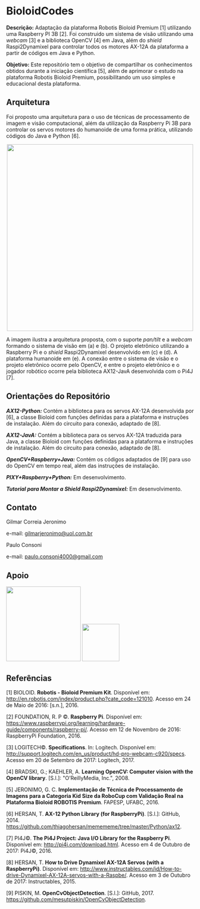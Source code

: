 # BioloidCodes

**Descrição:** Adaptação da plataforma Robotis Bioloid Premium [1] utilizando uma Raspberry PI 3B [2]. Foi construido um sistema de visão utilizando uma *webcam* [3] e a biblioteca OpenCV [4] em Java, além do *shield* Raspi2Dynamixel para controlar todos os motores AX-12A da plataforma a partir de códigos em Java e Python.

**Objetivo:** Este repositório tem o objetivo de compartilhar os conhecimentos obtidos durante a iniciação científica [5], além de aprimorar o estudo na plataforma Robotis Bioloid Premium, possibilitando um uso simples e educacional desta plataforma.

## Arquitetura 

Foi proposto uma arquitetura para o uso de técnicas de processamento de imagem e visão computacional, além da utilização da Raspberry Pi 3B para controlar os servos motores do humanoide de uma forma prática, utilizando códigos do Java e Python [6].

<p align="center">
<img src="https://user-images.githubusercontent.com/28567780/32135686-fd12e826-bbe1-11e7-9b8e-8b909cda75f1.jpg" width="500">
</p>

A imagem ilustra a arquitetura proposta, com o suporte _pan/tilt_ e a _webcam_ formando o sistema de visão em (a) e (b). O projeto eletrônico utilizando a Raspberry Pi e o _shield_ Raspi2Dynamixel desenvolvido em (c) e (d). A plataforma humanoide em (e). A conexão entre o sistema de visão e o projeto eletrônico ocorre pelo OpenCV, e entre o projeto eletrônico e o jogador robótico ocorre pela biblioteca AX12-JavA desenvolvida com o Pi4J [7].

## Orientações do Repositório

**_AX12-Python:_** Contém a biblioteca para os servos AX-12A desenvolvida por [6], a classe Bioloid com funções definidas para a plataforma e instruções de instalação. Além do circuito para conexão, adaptado de [8].

**_AX12-JavA:_** Contém a biblioteca para os servos AX-12A traduzida para Java, a classe Bioloid com funções definidas para a plataforma e instruções de instalação. Além do circuito para conexão, adaptado de [8].

**_OpenCV+Raspberry+Java:_** Contém os códigos adaptados de [9] para uso do OpenCV em tempo real, além das instruções de instalação.

**_PIXY+Raspberry+Python:_** Em desenvolvimento.

**_Tutorial para Montar a Shield Raspi2Dynamixel:_** Em desenvolvimento.

## Contato

Gilmar Correia Jeronimo

e-mail: gilmarjeronimo@uol.com.br

Paulo Consoni

e-mail: paulo.consoni4000@gmail.com

## Apoio

<img src="http://www.fc.unesp.br/Home/Cursos/Fisica/fisica-fapesp.png" width="200">
  
<img src = "http://proad.ufabc.edu.br/images/headers/logo_ufabc.png" width="100">

## Referências 

[1] BIOLOID. **Robotis - Bioloid Premium Kit**. Disponível em: <http://en.robotis.com/index/product.php?cate_code=121010>. Acesso em 24 de Maio de 2016: [s.n.], 2016.

[2] FOUNDATION, R. P ©. **Raspberry Pi**. Disponível em: <https://www.raspberrypi.org/learning/hardware-guide/components/raspberry-pi/>. Acesso em 12 de Novembro de 2016: RaspberryPi Foundation, 2016.

[3] LOGITECH©. **Specifications**. In: Logitech. Disponível em: <http://support.logitech.com/en_us/product/hd-pro-webcam-c920/specs>. Acesso em 20 de Setembro de 2017: Logitech, 2017.

[4] BRADSKI, G.; KAEHLER, A. __Learning OpenCV: Computer vision with the OpenCV library__. [S.l.]: "O’ReillyMedia, Inc.", 2008.

[5] JERONIMO, G. C. **Implementação de Técnica de Processamento de Imagens para a Categoria Kid Size da RoboCup com Validação Real na Plataforma Bioloid ROBOTIS Premium**. FAPESP, UFABC, 2016.

[6] HERSAN, T. **AX-12 Python Library (for RaspberryPi)**. [S.l.]: GitHub, 2014. <https://github.com/thiagohersan/memememe/tree/master/Python/ax12>.

[7] PI4J©. **The Pi4J Project: Java I/O Library for the Raspberry Pi**. Disponível em: <http://pi4j.com/download.html>. Acesso em 4 de Outubro de 2017: Pi4J©, 2016.

[8] HERSAN, T. **How to Drive Dynamixel AX-12A Servos (with a RaspberryPi)**. Disponível em: <http://www.instructables.com/id/How-to-drive-Dynamixel-AX-12A-servos-with-a-Raspbe/>. Acesso em 3 de Outubro de 2017: Instructables, 2015.

[9] PISKIN, M. **OpenCvObjectDetection**. [S.l.]: GitHub, 2017. <https://github.com/mesutpiskin/OpenCvObjectDetection>.
